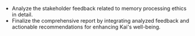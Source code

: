 - Analyze the stakeholder feedback related to memory processing ethics in detail.
- Finalize the comprehensive report by integrating analyzed feedback and actionable recommendations for enhancing Kai's well-being.